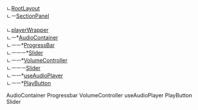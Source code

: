 ㄴ[RootLayout](./src/presentationals/common/RootLayout.tsx) <br>
ㄴㅡ[SectionPanel](./src/presentationals/home/SectionPanel.tsx)<br><br>
ㄴ[playerWrapper](./src/presentationals/player/playerWrapper.tsx)<br>
ㄴㅡ\*[AudioContainer](./src/containers/player/AudioContainer.tsx)<br>
ㄴㅡㅡ\*[ProgressBar](./src/containers/player/ProgressBar.tsx)<br>
ㄴㅡㅡㅡ\*[Slider](./src/presentationals/player/Slider.tsx)<br>
ㄴㅡㅡ\*[VolumeController](./src/containers/player/VolumeController.tsx)<br>
ㄴㅡㅡㅡ[Slider](./src/presentationals/player/Slider.tsx)<br>
ㄴㅡㅡ\*[useAudioPlayer](./src/hooks/player/useAudioPlayer.ts)<br>
ㄴㅡㅡ\*[PlayButton](./src/presentationals/player/PlayButton.tsx)<br>

AudioContainer
Progressbar
VolumeController
useAudioPlayer
PlayButton
Slider
